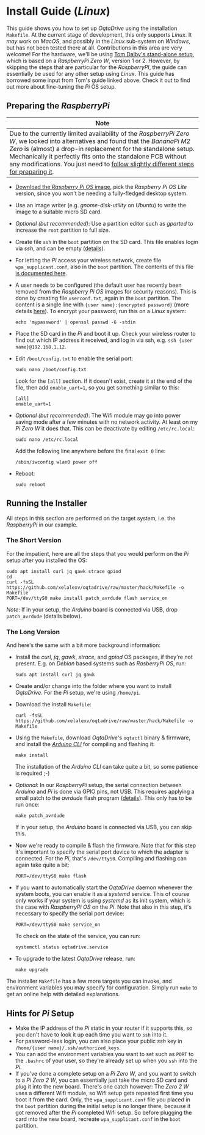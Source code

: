 # Install Guide (*Linux*)

This guide shows you how to set up *OqtaDrive* using the installation `Makefile`. At the current stage of development, this only supports *Linux*. It *may* work on *MacOS*, and possibly in the *Linux* sub-system on *Windows*, but has not been tested there at all. Contributions in this area are very welcome! For the hardware, we'll be using [Tom Dalby's stand-alone setup](https://tomdalby.com/other/oqtadrive.html), which is based on a *RaspberryPi Zero W*, version 1 or 2. However, by skipping the steps that are particular for the *RaspberryPI*, the guide can essentially be used for any other setup using *Linux*. This guide has borrowed some input from Tom's guide linked above. Check it out to find out more about fine-tuning the *Pi* OS setup.

## Preparing the *RaspberryPi*

|  **Note**  |
|-------------------------------------------|
| Due to the currently limited availability of the *RaspberryPi Zero W*, we looked into alternatives and found that the *BananaPi M2 Zero* is (almost) a drop-in replacement for the standalone setup. Mechanically it perfectly fits onto the standalone PCB without any modifications. You just need to [follow slightly different steps for preparing it](prepare_bananapi.md).|

- [Download the *Raspberry Pi OS* image](https://www.raspberrypi.org/software/operating-systems/), pick the *Raspberry Pi OS Lite* version, since you won't be needing a fully-fledged desktop system.

- Use an image writer (e.g. *gnome-disk-utility* on *Ubuntu*) to write the image to a suitable micro SD card.

- *Optional (but recommended)*: Use a partition editor such as *gparted* to increase the `root` partition to full size.

- Create file `ssh` in the `boot` partition on the SD card. This file enables login via *ssh*, and can be empty ([details](https://www.raspberrypi.com/documentation/computers/remote-access.html#ssh)).

- For letting the *Pi* access your wireless network, create file `wpa_supplicant.conf`, also in the `boot` partition. The contents of this file [is documented here](https://www.raspberrypi.com/documentation/computers/configuration.html#configuring-networking-2).

- A user needs to be configured (the default user has recently been removed from the *Raspberry Pi OS* images for security reasons). This is done by creating file `userconf.txt`, again in the `boot` partition. The content is a single line with `{user name}:{encrypted password}` (more details [here](https://www.raspberrypi.com/documentation/computers/configuration.html#configuring-a-user)). To encrypt your password, run this on a *Linux* system:

    ```
    echo 'mypassword' | openssl passwd -6 -stdin
    ```

- Place the SD card in the *Pi* and boot it up. Check your wireless router to find out which IP address it received, and log in via ssh, e.g. `ssh {user name}@192.168.1.12`.

- Edit `/boot/config.txt` to enable the serial port:

    `sudo nano /boot/config.txt`

    Look for the `[all]` section. If it doesn't exist, create it at the end of the file, then add `enable_uart=1`, so you get something similar to this:

    ```
    [all]
    enable_uart=1
    ```

- *Optional (but recommended)*: The Wifi module may go into power saving mode after a few minutes with no network activity. At least on my *Pi Zero W* it does that. This can be deactivate by editing `/etc/rc.local`:

    `sudo nano /etc/rc.local`

    Add the following line anywhere before the final `exit 0` line:
    ```
    /sbin/iwconfig wlan0 power off
    ```

- Reboot:

    `sudo reboot`

## Running the Installer
All steps in this section are performed on the target system, i.e. the *RaspberryPi* in our example.

### The Short Version
For the impatient, here are all the steps that you would perform on the *Pi* setup after you installed the OS:

```
sudo apt install curl jq gawk strace gpiod
cd
curl -fsSL https://github.com/xelalexv/oqtadrive/raw/master/hack/Makefile -o Makefile
PORT=/dev/ttyS0 make install patch_avrdude flash service_on
```

*Note*: If in your setup, the *Arduino* board is connected via USB, drop `patch_avrdude` (details below).

### The Long Version
And here's the same with a bit more background information:

- Install the *curl*, *jq*, *gawk*, *strace*, and *gpiod* OS packages, if they're not present. E.g. on *Debian* based systems such as *RasberryPi OS*, run:

    `sudo apt install curl jq gawk`

- Create and/or change into the folder where you want to install *OqtaDrive*. For the *Pi* setup, we're using `/home/pi`.

- Download the install `Makefile`:

    `curl -fsSL https://github.com/xelalexv/oqtadrive/raw/master/hack/Makefile -o Makefile`

- Using the `Makefile`, download *OqtaDrive*'s `oqtactl` binary & firmware, and install the [*Arduino CLI*](https://github.com/arduino/arduino-cli) for compiling and flashing it:

    `make install`

    The installation of the *Arduino CLI* can take quite a bit, so some patience is required ;-)

- *Optional*: In our *RaspberryPi* setup, the serial connection between *Arduino* and *Pi* is done via GPIO pins, not USB. This requires applying a small patch to the *avrdude* flash program ([details](https://siytek.com/raspberry-pi-gpio-arduino/)). This only has to be run once: 

    `make patch_avrdude`

    If in your setup, the *Arduino* board is connected via USB, you can skip this.

- Now we're ready to compile & flash the firmware. Note that for this step it's important to specify the serial port device to which the adapter is connected. For the *Pi*, that's `/dev/ttyS0`. Compiling and flashing can again take quite a bit:

    `PORT=/dev/ttyS0 make flash`

- If you want to automatically start the *OqtaDrive* daemon whenever the system boots, you can enable it as a *systemd* service. This of course only works if your system is using *systemd* as its init system, which is the case with *RaspberryPi OS* on the *Pi*. Note that also in this step, it's necessary to specify the serial port device:

    `PORT=/dev/ttyS0 make service_on`

    To check on the state of the service, you can run:

    `systemctl status oqtadrive.service`

- To upgrade to the latest *OqtaDrive* release, run:

    `make upgrade`

The installer `Makefile` has a few more targets you can invoke, and environment variables you may specify for configuration. Simply run `make` to get an online help with detailed explanations.

## Hints for *Pi* Setup

- Make the IP address of the *Pi* static in your router if it supports this, so you don't have to look it up each time you want to `ssh` into it.
- For password-less login, you can also place your public *ssh* key in `/home/{user name}/.ssh/authorized_keys`.
- You can add the environment variables you want to set such as `PORT` to the `.bashrc` of your user, so they're already set up when you `ssh` into the *Pi*.
- If you've done a complete setup on a *Pi Zero W*, and you want to switch to a *Pi Zero 2 W*, you can essentially just take the micro SD card and plug it into the new board. There's one catch however: The *Zero 2 W* uses a different Wifi module, so Wifi setup gets repeated first time you boot it from the card. Only, the `wpa_supplicant.conf` file you placed in the `boot` partition during the initial setup is no longer there, because it got removed after the *Pi* completed Wifi setup. So before plugging the card into the new board, recreate `wpa_supplicant.conf` in the `boot` partition.
